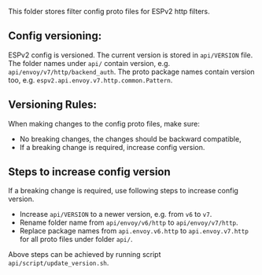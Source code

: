 
This folder stores filter config proto files for ESPv2 http filters.

## Config versioning:

ESPv2 config is versioned. The current version is stored in `api/VERSION` file.
The folder names under `api/` contain version, e.g. `api/envoy/v7/http/backend_auth`.
The proto package names contain version too, e.g. `espv2.api.envoy.v7.http.common.Pattern`.

## Versioning Rules:
When making changes to the config proto files, make sure:
* No breaking changes, the changes should be backward compatible,
* If a breaking change is required, increase config version.

## Steps to increase config version
If a breaking change is required, use following steps to increase config version.
* Increase `api/VERSION` to a newer version, e.g. from `v6` to `v7`.
* Rename folder name from `api/envoy/v6/http` to `api/envoy/v7/http`.
* Replace package names from `api.envoy.v6.http` to `api.envoy.v7.http` for all proto files under folder `api/`.

Above steps can be achieved by running script `api/script/update_version.sh`.
